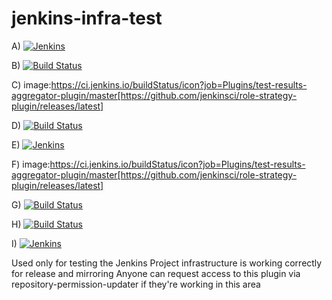 # jenkins-infra-test

A) [![Jenkins](https://ci.jenkins.io/job/plugins/job/jenkins-infra-test-plugin/job/master/badge/icon)](https://ci.jenkins.io/job/plugins/job/jenkins-infra-test-plugin/job/master/)

B) [![Build Status](https://ci.jenkins.io/buildStatus/icon?job=Plugins%2Fsimple-theme-plugin%2Fmain)](https://ci.jenkins.io/job/Plugins/job/simple-theme-plugin/job/main/)

C) image:https://ci.jenkins.io/buildStatus/icon?job=Plugins/test-results-aggregator-plugin/master[https://github.com/jenkinsci/role-strategy-plugin/releases/latest]

D) [![Build Status](https://ci.jenkins.io/buildStatus/icon?job=Plugins/jenkins-infra-test-plugin/master)](https://ci.jenkins.io/buildStatus/icon?job=Plugins/jenkins-infra-test-plugin/master)

E) [![Jenkins](https://ci.jenkins.io/job/plugins/job/jenkins-infra-test-plugin/job/master/badge/icon)](https://ci.jenkins.io/job/plugins/job/jenkins-infra-test-plugin/job/master/)

F) image:https://ci.jenkins.io/buildStatus/icon?job=Plugins/test-results-aggregator-plugin/master[https://github.com/jenkinsci/role-strategy-plugin/releases/latest]

G) [![Build Status](https://ci.jenkins.io/buildStatus/icon?style=plastic&job=Plugins%2Fgraphql-server-plugin%2Fmaster)](https://ci.jenkins.io/job/Plugins/job/graphql-server-plugin/job/master/)

H) [![Build Status](https://ci.jenkins.io/buildStatus/icon?subject=Jenkins%20CI&job=Plugins%2Fmuuri-api-plugin%2Fmaster)](https://ci.jenkins.io/job/Plugins/job/muuri-api-plugin/job/master/)

I) [![Jenkins](https://ci.jenkins.io/job/Core/job/acceptance-test-harness/job/master/badge/icon)](https://ci.jenkins.io/job/Core/job/acceptance-test-harness/job/master/)

Used only for testing the Jenkins Project infrastructure is working correctly for release and mirroring
Anyone can request access to this plugin via repository-permission-updater if they're working in this area
